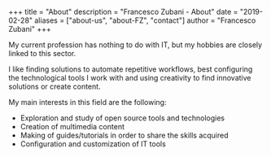 +++
title = "About"
description = "Francesco Zubani - About"
date = "2019-02-28"
aliases = ["about-us", "about-FZ", "contact"]
author = "Francesco Zubani"
+++

My current profession has nothing to do with IT, but my hobbies are closely linked to this sector.

I like finding solutions to automate repetitive workflows, best configuring the technological tools I work with and using creativity to find innovative solutions or create content.

My main interests in this field are the following:
- Exploration and study of open source tools and technologies
- Creation of multimedia content
- Making of guides/tutorials in order to share the skills acquired
- Configuration and customization of IT tools
